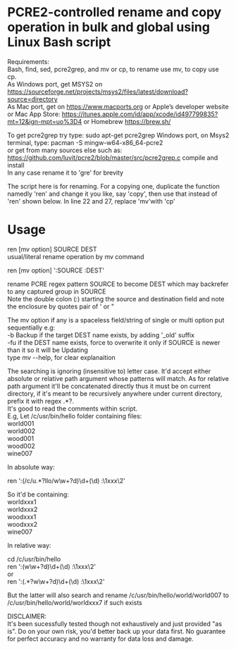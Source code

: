 # PCRE2-controlled rename and copy operation in bulk and global using Linux Bash script  
Requirements:  
Bash, find, sed, pcre2grep, and mv or cp, to rename use mv, to copy use cp.  
As Windows port, get MSYS2 on https://sourceforge.net/projects/msys2/files/latest/download?source=directory  
As Mac port, get on https://www.macports.org or Apple’s developer website or Mac App Store: https://itunes.apple.com/id/app/xcode/id497799835?mt=12&ign-mpt=uo%3D4 or Homebrew https://brew.sh/  

To get pcre2grep try type: sudo apt-get pcre2grep
Windows port, on Msys2 terminal, type: pacman -S mingw-w64-x86_64-pcre2  
or get from many sources else such as: https://github.com/luvit/pcre2/blob/master/src/pcre2grep.c compile and install  
In any case rename it to 'gre' for brevity  

The script here is for renaming. For a copying one, duplicate the function namedly 'ren' and change it you like, say 'copy', then use that instead of 'ren' shown below. In line 22 and 27, replace 'mv'with 'cp'  

# Usage  
ren [mv option] SOURCE DEST  
usual/literal rename operation by mv command

ren [mv option] ':SOURCE  :DEST'  

rename PCRE regex pattern SOURCE to become DEST which may backrefer to any captured group in SOURCE  
Note the double colon (:) starting the source and destination field and note the enclosure by quotes pair of ' or " 

The mv option if any is a spaceless field/string of single or multi option put sequentially e.g:  
-b Backup if the target DEST name exists, by adding '_old' suffix  
-fu if the DEST name exists, force to overwrite it only if SOURCE is newer than it so it will be Updating  
type mv --help, for clear explanaition  

The searching is ignoring (insensitive to) letter case. It'd accept either absolute or relative path argument whose patterns will match. As for relative path argument it'll be concatenated directly thus it must be on current directory, if it's meant to be recursively anywhere under current directory, prefix it with regex .*?.  
It's good to read the comments within script.  
E.g,
Let /c/usr/bin/hello folder containing files:  
world001  
world002  
wood001  
wood002  
wine007  

In absolute way:  

ren ':(/c/u.*?llo/w\w+?d)\d+(\d) :\1xxx\2'  

So it'd be containing:  
worldxxx1  
worldxxx2   
woodxxx1  
woodxxx2  
wine007  

In relative way:  

cd /c/usr/bin/hello  
ren ':(w\w+?d)\d+(\d) :\1xxx\2'  
  or  
ren ':(.*?w\w+?d)\d+(\d) :\1xxx\2'  

But the latter will also search and rename /c/usr/bin/hello/world/world007 to /c/usr/bin/hello/world/worldxxx7  if such exists   

DISCLAIMER:  
It's been sucessfully tested though not exhaustively and just provided "as is". Do on your own risk, you'd better back up your data first. No guarantee for perfect accuracy and no warranty for data loss and damage.

